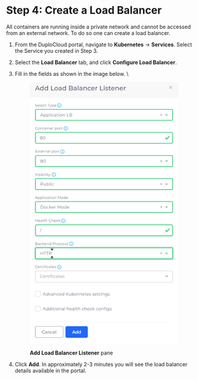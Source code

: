 # Step 4: Create a Load Balancer

All containers are running inside a private network and cannot be accessed from an external network. To do so one can create a load balancer.

1. From the DuploCloud portal, navigate to **Kubernetes** -> **Services**. Select the Service you created in Step 3.
2. Select the **Load Balancer** tab, and click **Configure Load Balancer**.
3.  Fill in the fields as shown in the image below. \


    <div align="left">

    <figure><img src="../../.gitbook/assets/image (12) (5).png" alt=""><figcaption><p><strong>Add Load Balancer Listener</strong> pane</p></figcaption></figure>

    </div>
4. Click **Add**. In approximately 2-3 minutes you will see the load balancer details available in the portal.
